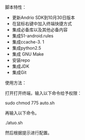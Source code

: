 脚本特性：

- 更新Andrio SDK到10月30日版本
- 在鼠标右键中加入终端快捷方式
- 集成必备库以及其他必备内容
- 集成51-android.rules
- 集成ccache-3. 1
- 集成python2.5
- 集成 GNU Make
- 安装repo
- 集成JDK
- 集成Git

使用方法：

打开打开终端，输入以下命令给予权限：

sudo chmod 775 auto.sh

再输入以下命令。

./atuo.sh

然后根据提示进行配置。
